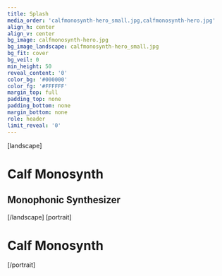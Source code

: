 ```yaml
---
title: Splash
media_order: 'calfmonosynth-hero_small.jpg,calfmonosynth-hero.jpg'
align_h: center
align_v: center
bg_image: calfmonosynth-hero.jpg
bg_image_landscape: calfmonosynth-hero_small.jpg
bg_fit: cover
bg_veil: 0
min_height: 50
reveal_content: '0'
color_bg: '#000000'
color_fg: '#FFFFFF'
margin_top: full
padding_top: none
padding_bottom: none
margin_bottom: none
role: header
limit_reveal: '0'
---
```


[landscape]
# Calf Monosynth
## Monophonic Synthesizer
[/landscape]
[portrait]
# Calf Monosynth
[/portrait]

